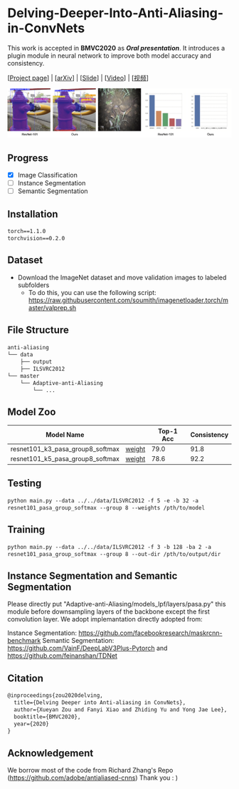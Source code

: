 # Delving-Deeper-Into-Anti-Aliasing-in-ConvNets

This work is accepted in **BMVC2020** as ***Oral presentation***. It introduces a plugin module in neural network to improve both model accuracy and consistency.

\[[Project page](https://maureenzou.github.io/ddac/)\] | \[[arXiv](https://maureenzou.github.io/ddac/)\] | \[[Slide](https://drive.google.com/file/d/1rX_LRfLCwr3nbX3jmpdKlz9L2S8GrrHS/view?usp=sharing)\] | \[[Video](https://www.youtube.com/watch?v=R8eSs6Cljvc)\] | \[[视频](https://www.bilibili.com/video/BV1aD4y127MF/)\]

![alt text](images/tittle.gif)

## Progress
- [x] Image Classification
- [ ] Instance Segmentation
- [ ] Semantic Segmentation

## Installation
```
torch==1.1.0
torchvision==0.2.0
```

## Dataset
- Download the ImageNet dataset and move validation images to labeled subfolders
    - To do this, you can use the following script: https://raw.githubusercontent.com/soumith/imagenetloader.torch/master/valprep.sh

## File Structure
```
anti-aliasing
└── data
    ├── output
    ├── ILSVRC2012
└── master
    └── Adaptive-anti-Aliasing
        └── ...
```

## Model Zoo

| Model Name                       |            | Top-1 Acc | Consistency |
|----------------------------------|------------|-----------|-------------|
| resnet101_k3_pasa_group8_softmax | [weight](https://drive.google.com/file/d/1oky8pbqHiINit9-0Ybu-JZQdZkEIUxry/view?usp=sharing) | 79.0      | 91.8        |
| resnet101_k5_pasa_group8_softmax | [weight]() | 78.6      | 92.2        |

## Testing

```
python main.py --data ../../data/ILSVRC2012 -f 5 -e -b 32 -a resnet101_pasa_group_softmax --group 8 --weights /pth/to/model
```

## Training
```
python main.py --data ../../data/ILSVRC2012 -f 3 -b 128 -ba 2 -a resnet101_pasa_group_softmax --group 8 --out-dir /pth/to/output/dir
```

## Instance Segmentation and Semantic Segmentation

Please directly put "Adaptive-anti-Aliasing/models_lpf/layers/pasa.py" this module before downsampling layers of the backbone except the first convolution layer. We adopt implemantation directly adopted from:

Instance Segmentation: https://github.com/facebookresearch/maskrcnn-benchmark
Semantic Segmentation: https://github.com/VainF/DeepLabV3Plus-Pytorch and https://github.com/feinanshan/TDNet

## Citation
```
@inproceedings{zou2020delving,
  title={Delving Deeper into Anti-aliasing in ConvNets},
  author={Xueyan Zou and Fanyi Xiao and Zhiding Yu and Yong Jae Lee},
  booktitle={BMVC2020},
  year={2020}
}
```

## Acknowledgement
We borrow most of the code from Richard Zhang's Repo (https://github.com/adobe/antialiased-cnns) Thank you : )

